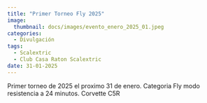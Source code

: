 ```yaml
---
title: "Primer Torneo Fly 2025"
image: 
  thumbnail: docs/images/evento_enero_2025_01.jpeg
categories:
  - Divulgación
tags:
  - Scalextric
  - Club Casa Raton Scalextric
date: 31-01-2025
---
```


Primer torneo de 2025 el proximo 31 de enero. Categoria Fly modo resistencia a 24 minutos. Corvette C5R
